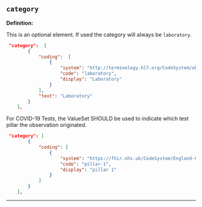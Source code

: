 ## `category`

<b>Definition:</b><br>

This is an optional element. If used the category will always be <code>laboratory</code>.

```json
 "category":  [
        {
            "coding":  [
                {
                    "system": "http://terminology.hl7.org/CodeSystem/observation-category",
                    "code": "laboratory",
                    "display": "Laboratory"
                }
            ],
            "text": "Laboratory"
        }
    ],
```

For COVID-19 Tests, the ValueSet SHOULD be used to indicate which test pillar the observation originated.

```json
 "category": [
        {
            "coding": [
                {
                    "system": "https://fhir.nhs.uk/CodeSystem/England-CovidTestPillar",
                    "code": "pillar-1",
                    "display": "pillar 1"
                }
            ]
        }
    ],
```

---